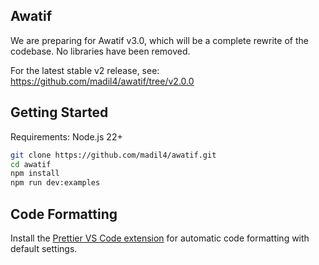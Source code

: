 ## Awatif

We are preparing for Awatif v3.0, which will be a complete rewrite of the codebase. No libraries have been removed.

For the latest stable v2 release, see:
https://github.com/madil4/awatif/tree/v2.0.0

## Getting Started

Requirements: Node.js 22+

```bash
git clone https://github.com/madil4/awatif.git
cd awatif
npm install
npm run dev:examples
```

## Code Formatting

Install the [Prettier VS Code extension](https://marketplace.visualstudio.com/items?itemName=esbenp.prettier-vscode) for automatic code formatting with default settings.
